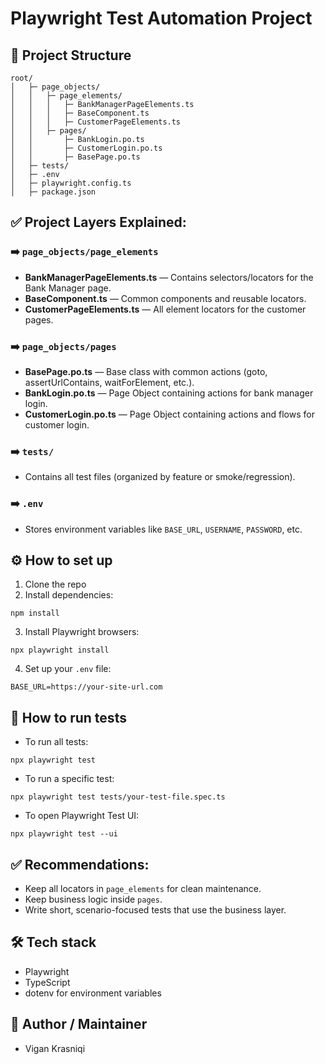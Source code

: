 # Playwright Test Automation Project

## 📁 Project Structure
```
root/
│   ├─ page_objects/
│   │   ├─ page_elements/
│   │   │   ├─ BankManagerPageElements.ts
│   │   │   ├─ BaseComponent.ts
│   │   │   ├─ CustomerPageElements.ts
│   │   ├─ pages/
│   │       ├─ BankLogin.po.ts
│   │       ├─ CustomerLogin.po.ts
│   │       ├─ BasePage.po.ts
│   ├─ tests/
│   ├─ .env
│   ├─ playwright.config.ts
│   ├─ package.json
```

## ✅ Project Layers Explained:

### ➡️ `page_objects/page_elements`
- **BankManagerPageElements.ts** — Contains selectors/locators for the Bank Manager page.
- **BaseComponent.ts** — Common components and reusable locators.
- **CustomerPageElements.ts** — All element locators for the customer pages.

### ➡️ `page_objects/pages`
- **BasePage.po.ts** — Base class with common actions (goto, assertUrlContains, waitForElement, etc.).
- **BankLogin.po.ts** — Page Object containing actions for bank manager login.
- **CustomerLogin.po.ts** — Page Object containing actions and flows for customer login.

### ➡️ `tests/`
- Contains all test files (organized by feature or smoke/regression).

### ➡️ `.env`
- Stores environment variables like `BASE_URL`, `USERNAME`, `PASSWORD`, etc.

## ⚙️ How to set up
1. Clone the repo
2. Install dependencies:
```
npm install
```
3. Install Playwright browsers:
```
npx playwright install
```
4. Set up your `.env` file:
```
BASE_URL=https://your-site-url.com
```

## 🚀 How to run tests
- To run all tests:
```
npx playwright test
```
- To run a specific test:
```
npx playwright test tests/your-test-file.spec.ts
```
- To open Playwright Test UI:
```
npx playwright test --ui
```

## ✅ Recommendations:
- Keep all locators in `page_elements` for clean maintenance.
- Keep business logic inside `pages`.
- Write short, scenario-focused tests that use the business layer.

## 🛠️ Tech stack
- Playwright
- TypeScript
- dotenv for environment variables

## 📖 Author / Maintainer
- Vigan Krasniqi

